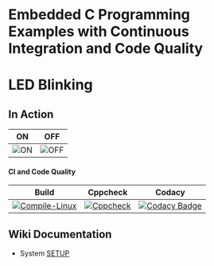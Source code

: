 # Embedded C Programming Examples with Continuous Integration and Code Quality

# LED Blinking 

## In Action

|ON|OFF|
|:--:|:--:|
|![ON](simulation/ON.png)|![OFF](simulation/OFF.png)|

#### CI and Code Quality

|Build|Cppcheck|Codacy|
|:--:|:--:|:--:|
|[![Compile-Linux](https://github.com/264648/Activity-1/actions/workflows/Compile.yml/badge.svg)](https://github.com/264648/Activity-1/actions/workflows/Compile.yml)|[![Cppcheck](https://github.com/264648/Activity-1/actions/workflows/CodeQulaity.yml/badge.svg)](https://github.com/264648/Activity-1/actions/workflows/CodeQulaity.yml)|[![Codacy Badge](https://app.codacy.com/project/badge/Grade/643b7ca2b2dc4daba1e700c216bb87d9)](https://www.codacy.com/gh/264648/Activity-1/dashboard?utm_source=github.com&amp;utm_medium=referral&amp;utm_content=264648/Activity-1&amp;utm_campaign=Badge_Grade)|

## Wiki Documentation
* System [SETUP](https://github.com/264648/Activity-1/wiki)



